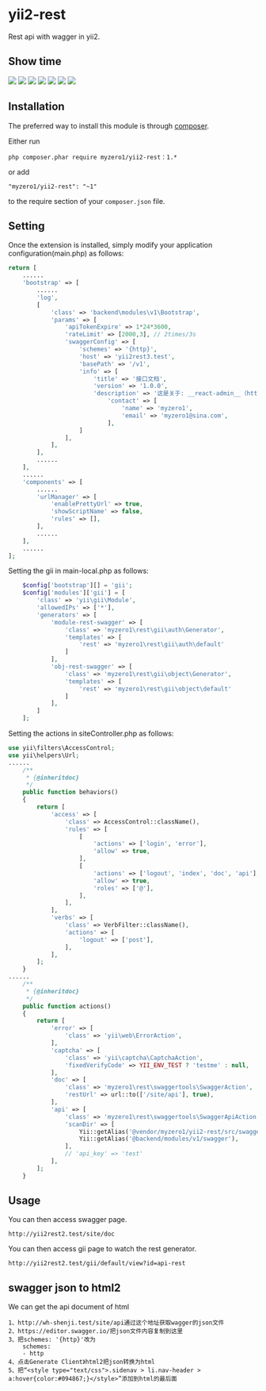 yii2-rest
========================

Rest api with wagger in yii2.

Show time
------------

![](https://github.com/myzero1/show-time/blob/master/yii2-rest/screenshot/201.png)
![](https://github.com/myzero1/show-time/blob/master/yii2-rest/screenshot/202.png)
![](https://github.com/myzero1/show-time/blob/master/yii2-rest/screenshot/203.png)
![](https://github.com/myzero1/show-time/blob/master/yii2-rest/screenshot/204.png)
![](https://github.com/myzero1/show-time/blob/master/yii2-rest/screenshot/205.png)
![](https://github.com/myzero1/show-time/blob/master/yii2-rest/screenshot/206.png)
![](https://github.com/myzero1/show-time/blob/master/yii2-rest/screenshot/207.png)

Installation
------------

The preferred way to install this module is through [composer](http://getcomposer.org/download/).

Either run

```
php composer.phar require myzero1/yii2-rest：1.*
```

or add

```
"myzero1/yii2-rest": "~1"
```

to the require section of your `composer.json` file.



Setting
-----

Once the extension is installed, simply modify your application configuration(main.php) as follows:

```php
return [
    ......
    'bootstrap' => [
        ......
        'log',
        [
            'class' => 'backend\modules\v1\Bootstrap',
            'params' => [
                'apiTokenExpire' => 1*24*3600,      
                'rateLimit' => [2000,3], // 2times/3s 
                'swaggerConfig' => [
                    'schemes' => '{http}',
                    'host' => 'yii2rest3.test',
                    'basePath' => '/v1',
                    'info' => [
                        'title' => '接口文档',
                        'version' => '1.0.0',
                        'description' => '这是关于: __react-admin__（https://github.com/marmelab/react-admin/tree/master/packages/ra-data-simple-rest）的rest api',
                            'contact' => [
                                'name' => 'myzero1',
                                'email' => 'myzero1@sina.com',
                            ],
                    ]
                ],
            ],
        ],
        ......
    ],
    ......
    'components' => [
        ......
        'urlManager' => [
            'enablePrettyUrl' => true,
            'showScriptName' => false,
            'rules' => [],
        ],
        ......
    ],
    ......
];
```

Setting the gii in main-local.php as follows:

```php
    $config['bootstrap'][] = 'gii';
    $config['modules']['gii'] = [
        'class' => 'yii\gii\Module',
        'allowedIPs' => ['*'],
        'generators' => [
            'module-rest-swagger' => [
                'class' => 'myzero1\rest\gii\auth\Generator',
                'templates' => [
                    'rest' => 'myzero1\rest\gii\auth\default'
                ]
            ],
            'obj-rest-swagger' => [
                'class' => 'myzero1\rest\gii\object\Generator',
                'templates' => [
                    'rest' => 'myzero1\rest\gii\object\default'
                ]
            ],
        ]
    ];
```


Setting the actions in siteController.php as follows:

```php
use yii\filters\AccessControl;
use yii\helpers\Url;
......
    /**
     * {@inheritdoc}
     */
    public function behaviors()
    {
        return [
            'access' => [
                'class' => AccessControl::className(),
                'rules' => [
                    [
                        'actions' => ['login', 'error'],
                        'allow' => true,
                    ],
                    [
                        'actions' => ['logout', 'index', 'doc', 'api'],
                        'allow' => true,
                        'roles' => ['@'],
                    ],
                ],
            ],
            'verbs' => [
                'class' => VerbFilter::className(),
                'actions' => [
                    'logout' => ['post'],
                ],
            ],
        ];
    }
......
    /**
     * {@inheritdoc}
     */
    public function actions()
    {
        return [
            'error' => [
                'class' => 'yii\web\ErrorAction',
            ],
            'captcha' => [
                'class' => 'yii\captcha\CaptchaAction',
                'fixedVerifyCode' => YII_ENV_TEST ? 'testme' : null,
            ],
            'doc' => [
                'class' => 'myzero1\rest\swaggertools\SwaggerAction',
                'restUrl' => url::to(['/site/api'], true),
            ],
            'api' => [
                'class' => 'myzero1\rest\swaggertools\SwaggerApiAction',
                'scanDir' => [
                    Yii::getAlias('@vendor/myzero1/yii2-rest/src/swaggertools/config'),
                    Yii::getAlias('@backend/modules/v1/swagger'),
                ],
                // 'api_key' => 'test'
            ],
        ];
    }
```

Usage
-----

You can then access swagger page.

```
http://yii2rest2.test/site/doc
```


You can then access gii page to watch the rest generator.

```
http://yii2rest2.test/gii/default/view?id=api-rest
```


swagger json to html2
-----

We can get the api document of html

```
1、http://wh-shenji.test/site/api通过这个地址获取wagger的json文件
2、https://editor.swagger.io/把json文件内容复制到这里
3、把schemes: '{http}'改为
    schemes: 
	- http
4、点击Generate Client》html2把json转换为html
5、把“<style type="text/css">.sidenav > li.nav-header > a:hover{color:#094867;}</style>”添加到html的最后面
```
